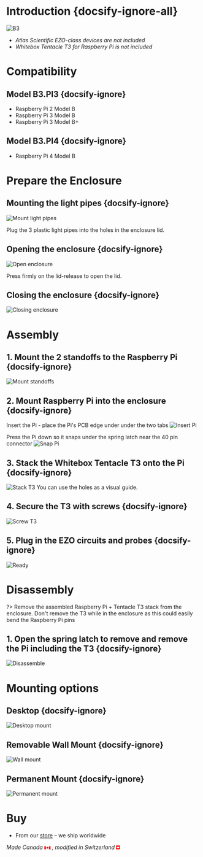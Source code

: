 # Introduction {docsify-ignore-all}

![B3](/_media/b3-overview.png)

* _Atlas Scientific EZO-class devices are not included_
* _Whitebox Tentacle T3 for Raspberry Pi is not included_


# Compatibility
## Model B3.PI3 {docsify-ignore}
* Raspberry Pi 2 Model B
* Raspberry Pi 3 Model B
* Raspberry Pi 3 Model B+

## Model B3.PI4 {docsify-ignore}
* Raspberry Pi 4 Model B


# Prepare the Enclosure

## Mounting the light pipes {docsify-ignore}
![Mount light pipes](/_media/b3-light-pipes.png)

Plug the 3 plastic light pipes into the holes in the enclosure lid.

## Opening the enclosure {docsify-ignore}
![Open enclosure](/_media/b3-open.png)

Press firmly on the lid-release to open the lid.

## Closing the enclosure {docsify-ignore}
![Closing enclosure](/_media/b3-close.png)

# Assembly

## 1. Mount the 2 standoffs to the Raspberry Pi {docsify-ignore}
![Mount standoffs](/_media/b3-pi-standoffs.png)

## 2. Mount Raspberry Pi into the enclosure {docsify-ignore}
Insert the Pi - place the Pi's PCB edge under under the two tabs
![Insert Pi](/_media/b3-pi-insert.png)

Press the Pi down so it snaps under the spring latch near the 40 pin connector
![Snap Pi](/_media/b3-pi-snap.png)

## 3. Stack the Whitebox Tentacle T3 onto the Pi {docsify-ignore}
![Stack T3](/_media/b3-t3-stack.png)
You can use the holes as a visual guide.

## 4. Secure the T3 with screws {docsify-ignore}
![Screw T3](/_media/b3-t3-screw.png)

## 5. Plug in the EZO circuits and probes {docsify-ignore}
![Ready](/_media/b3-ready.png)

# Disassembly

?> Remove the assembled Raspberry Pi + Tentacle T3 stack from the enclosure. Don't remove the T3 while in the enclosure as this could easily bend the Raspberry Pi pins

## 1. Open the spring latch to remove and remove the Pi including the T3 {docsify-ignore}
![Disassemble](/_media/b3-disassemble.png)

# Mounting options

## Desktop {docsify-ignore}
![Desktop mount](/_media/b3-desktop-mount.png)

## Removable Wall Mount {docsify-ignore}
![Wall mount](/_media/b3-wall-mount.png)

## Permanent Mount {docsify-ignore}
![Permanent mount](/_media/b3-permanent-mount.png)

# Buy
* From our [<i class="fas fa-shopping-cart"></i> store](https://www.whiteboxes.ch/shop/b3-project-enclosure/) – we ship worldwide


*Made Canada* ![Canada](_media/canada-flag-icon-16.png)  *, modified in Switzerland* ![Switzerland](_media/its-flag-is-a-big-plus.png)

